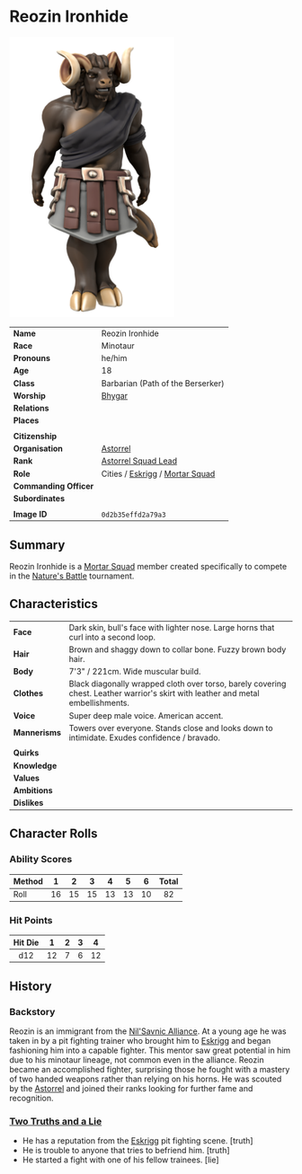 # Reozin Ironhide

<img src="https://raw.githubusercontent.com/jesskelsall/astarus-images/main/people/portraits/0d2b35effd2a79a3.png" height="500" />

|||
| --- | --- |
| **Name** | Reozin Ironhide | character.3
| **Race** | Minotaur |
| **Pronouns** | he/him |
| **Age** | 18 |
| **Class** | Barbarian (Path of the Berserker) |
| **Worship** | [Bhygar](../gods/deities/bhygar.md) |
| **Relations** | |
| **Places** | |
|||
| **Citizenship** | |
| **Organisation** | [Astorrel](../organisations/astorrel/astorrel.md) |
| **Rank** | [Astorrel Squad Lead](../organisations/astorrel/ranks/astorrel-squad-lead.md) |
| **Role** | Cities / [Eskrigg](../places/cities/eskrigg.md) / [Mortar Squad](../organisations/astorrel/squads/mortar-squad.md) |
| **Commanding Officer** | |
| **Subordinates** | |
|||
| **Image ID** | `0d2b35effd2a79a3` |

## Summary

Reozin Ironhide is a [Mortar Squad](../organisations/astorrel/squads/mortar-squad.md) member created specifically to compete in the [Nature's Battle](../storylines/natures-battle.md) tournament.

## Characteristics

| | |
| --- | --- |
| **Face** | Dark skin, bull's face with lighter nose. Large horns that curl into a second loop. | characteristics.2
| **Hair** | Brown and shaggy down to collar bone. Fuzzy brown body hair. |
| **Body** | 7'3" / 221cm. Wide muscular build. |
| **Clothes** | Black diagonally wrapped cloth over torso, barely covering chest. Leather warrior's skirt with leather and metal embellishments. |
| **Voice** | Super deep male voice. American accent. |
| **Mannerisms** | Towers over everyone. Stands close and looks down to intimidate. Exudes confidence / bravado. |
| | |
| **Quirks** | |
| **Knowledge** | |
| **Values** | |
| **Ambitions** | |
| **Dislikes** | |

## Character Rolls

### Ability Scores

| Method | 1 | 2 | 3 | 4 | 5 | 6 | Total |
| --- |:---:|:---:|:---:|:---:|:---:|:---:|:---:|
| Roll | 16 | 15 | 15 | 13 | 13 | 10 | 82 |

### Hit Points

| Hit Die | 1 | 2 | 3 | 4 |
|:---:|:---:|:---:|:---:|:---:|
| d12 | 12 | 7 | 6 | 12 |

## History

### Backstory

Reozin is an immigrant from the [Nil'Savnic Alliance](../civilisations/nilsavnic-alliance/nilsavnic-alliance.md). At a young age he was taken in by a pit fighting trainer who brought him to [Eskrigg](../places/cities/eskrigg.md) and began fashioning him into a capable fighter. This mentor saw great potential in him due to his minotaur lineage, not common even in the alliance. Reozin became an accomplished fighter, surprising those he fought with a mastery of two handed weapons rather than relying on his horns. He was scouted by the [Astorrel](../organisations/astorrel/astorrel.md) and joined their ranks looking for further fame and recognition.

### [Two Truths and a Lie](../mechanics/roleplay/two-truths-and-a-lie.md)

- He has a reputation from the [Eskrigg](../places/cities/eskrigg.md) pit fighting scene. [truth]
- He is trouble to anyone that tries to befriend him. [truth]
- He started a fight with one of his fellow trainees. [lie]
